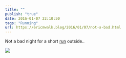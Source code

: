 ```yaml
---
title: ""
publish: "true"
date: 2016-01-07 22:10:50
tags: "Running"
url: https://ericmwalk.blog/2016/01/07/not-a-bad.html
---
```


Not a bad night for a short [run](https://www.strava.com/activities/469252310) outside..

![](https://ericmwalk.blog/uploads/2022/00daab6319.jpg)